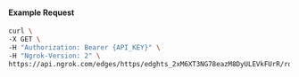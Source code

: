 <!-- Code generated for API Clients. DO NOT EDIT. -->

#### Example Request

```bash
curl \
-X GET \
-H "Authorization: Bearer {API_KEY}" \
-H "Ngrok-Version: 2" \
https://api.ngrok.com/edges/https/edghts_2xM6XT3NG78eazM8DyULEVkFUrR/routes/edghtsrt_2xM6XSkEXjZhiOIpyixGFEqJobk
```

